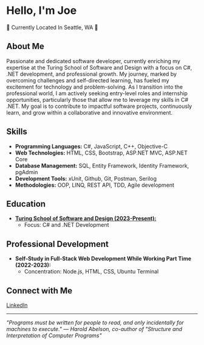 # Hello, I'm Joe 
:evergreen_tree: Currently Located In Seattle, WA :evergreen_tree:

## About Me
Passionate and dedicated software developer, currently enriching my expertise at the Turing School of Software and Design with a focus on C#, .NET development, and professional growth. My journey, marked by overcoming challenges and self-directed learning, has fueled my excitement for technology and problem-solving. As I transition into the professional world, I am actively seeking entry-level roles and internship opportunities, particularly those that allow me to leverage my skills in C# .NET. My goal is to contribute to impactful software projects, continuously learn, and grow within a collaborative and innovative environment.

## Skills
- **Programming Languages:** C#, JavaScript, C++, Objective-C
- **Web Technologies:** HTML, CSS, Bootstrap, ASP.NET MVC, ASP.NET Core
- **Database Management:** SQL, Entity Framework, Identity Framework, pgAdmin
- **Development Tools:** xUnit, Github, Git, Postman, Serilog
- **Methodologies:** OOP, LINQ, REST API, TDD, Agile development

## Education
- [**Turing School of Software and Design (2023-Present):**](https://turing.edu/launch)
  - Focus: C# and .NET Development

## Professional Development
- **Self-Study in Full-Stack Web Development While Working Part Time (2022-2023):**
  - Concentration: Node.js, HTML, CSS, Ubuntu Terminal

## Connect with Me
[LinkedIn](https://www.linkedin.com/in/joe-centeno/) 

---

*"Programs must be written for people to read, and only incidentally for machines to execute."
— Harold Abelson, co-author of "Structure and Interpretation of Computer Programs"*
